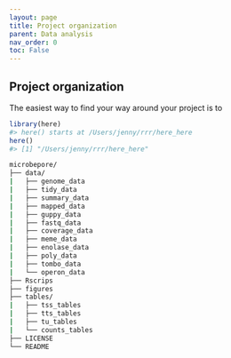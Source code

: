 ```yaml
---
layout: page
title: Project organization
parent: Data analysis
nav_order: 0
toc: False
---
```




## Project organization   
The easiest way to find your way around your project is to 

```R
library(here)
#> here() starts at /Users/jenny/rrr/here_here
here()
#> [1] "/Users/jenny/rrr/here_here"

```

```bash
microbepore/
├── data/
|   ├── genome_data
|   ├── tidy_data
|   ├── summary_data
|   ├── mapped_data
|   ├── guppy_data
|   ├── fastq_data
|   ├── coverage_data
|   ├── meme_data
|   ├── enolase_data
|   ├── poly_data
|   ├── tombo_data
|   └── operon_data
├── Rscrips
├── figures
├── tables/
|   ├── tss_tables
|   ├── tts_tables
|   ├── tu_tables
|   └── counts_tables
├── LICENSE
└── README
```